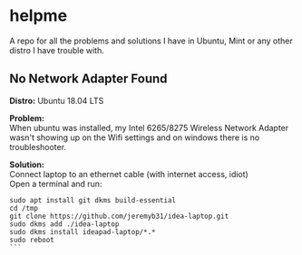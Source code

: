 # helpme
A repo for all the problems and solutions I have in Ubuntu, Mint or any other distro I have trouble with.


## No Network Adapter Found

**Distro:** Ubuntu 18.04 LTS

**Problem:** <br/>
When ubuntu was installed, my Intel 6265/8275 Wireless Network Adapter wasn't showing up
on the Wifi settings and on windows there is no troubleshooter. 

**Solution:** <br/>
Connect laptop to an ethernet cable (with internet access, idiot) <br/>
Open a terminal and run: <br/>
````
sudo apt install git dkms build-essential
cd /tmp
git clone https://github.com/jeremyb31/idea-laptop.git
sudo dkms add ./idea-laptop
sudo dkms install ideapad-laptop/*.*
sudo reboot
```
